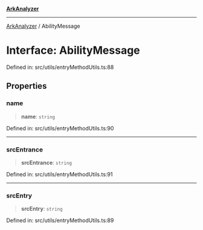 [**ArkAnalyzer**](../README.md)

***

[ArkAnalyzer](../globals.md) / AbilityMessage

# Interface: AbilityMessage

Defined in: src/utils/entryMethodUtils.ts:88

## Properties

### name

> **name**: `string`

Defined in: src/utils/entryMethodUtils.ts:90

***

### srcEntrance

> **srcEntrance**: `string`

Defined in: src/utils/entryMethodUtils.ts:91

***

### srcEntry

> **srcEntry**: `string`

Defined in: src/utils/entryMethodUtils.ts:89
